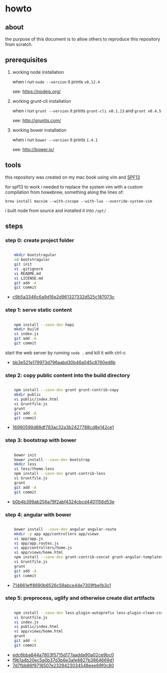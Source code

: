 # howto

## about

the purpose of this document is to allow others to reproduce this repository from scratch.

## prerequisites

1. working node installation

   when i run `node --version` it prints `v0.12.4`

   see: https://nodejs.org/

2. working grunt-cli installation

   when i run `grunt --version` it prints `grunt-cli v0.1.13` and `grunt v0.4.5`

   see: http://gruntjs.com/

3. working bower installation

   when i run `bower --version` it prints `1.4.1`

   see: http://bower.io/

## tools

this repository was created on my mac book using vim and [SPF13](git@github.com:spf13/spf13-vim.git)

for spf13 to work i needed to replace the system vim with a custom compilation from howebrew, something along the lines of:

   `brew install macvim --with-cscope --with-lua --override-system-vim`

i built node from source and installed it into `/opt/`

## steps

### step 0: create project folder

```bash

    mkdir bootstragular
    cd bootstragular
    git init
    vi .gitignore
    vi README.md
    vi LICENSE.md
    git add -A
    git commit

```

* [c9b5a3346c6a9d16e2d961327332d525c187073c](https://github.com/jbranchaud/gistory/commit/)

### step 1: serve static content

```bash

    npm install --save-dev hapi
    mkdir build
    vi index.js
    git add -A
    git commit

```

start the web server by running `node .` and kill it with ctrl-c

* [bb3e521e179973d796aabd30b46a045c8760ed6b](https://github.com/jbranchaud/gistory/commit/)


### step 2: copy public content into the build directory

```bash

    npm install --save-dev grunt grunt-contrib-copy
    mkdir public
    vi public/index.html
    vi Gruntfile.js
    grunt
    git add -A
    git commit

```

* [16990599d88df783ac32a3b2427788cd8e142ce1](https://github.com/jbranchaud/gistory/commit/)


### step 3: bootstrap with bower

```bash

    bower init
    bower install --save-dev bootstrap
    mkdir less
    vi less/theme.less
    npm install --save-dev grunt-contrib-less
    vi Gruntfile.js
    grunt
    git add -A
    git commit

```

* [b0b4b399ab256a79f2abf4324cbcd4401156d53e](https://github.com/jbranchaud/gistory/commit/)


### step 4: angular with bower

```bash

    bower install --save-dev angular angular-route
    mkdir -p app app/controllers app/views
    vi app/app.js
    vi app/app.routes.js
    vi app/controllers/home.js
    vi app/views/home.html
    npm install --save-dev grunt-contrib-concat grunt-angular-templates
    vi Gruntfile.js
    grunt
    git add -A
    git commit

```

* [714661eff8690b6526c59abce44e7309fbe1b3c1](https://github.com/jbranchaud/gistory/commit/)

### step 5: preprocess, uglify and otherwise create dist artifacts

```bash

    npm install --save-dev less-plugin-autoprefix less-plugin-clean-css grunt-contrib-uglify grunt-gitinfo grunt-preprocess
    vi Gruntfile.js
    vi index.js
    vi public/index.html
    vi app/views/home.html
    grunt
    git add -A
    git commit

```

* [edc6bba844a7803f5715d177aadda90a02ce9bc0](https://github.com/jbranchaud/gistory/commit/)
* [f9b1a4b20ec5a0b37d3b6e3afe8827b3864669d1](https://github.com/jbranchaud/gistory/commit/)
* [7d7fbb86f9716507e2329423034548eee69f0c80](https://github.com/jbranchaud/gistory/commit/)

